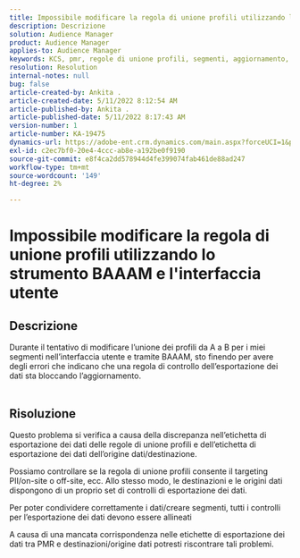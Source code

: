 ```yaml
---
title: Impossibile modificare la regola di unione profili utilizzando lo strumento BAAAM e l'interfaccia utente
description: Descrizione
solution: Audience Manager
product: Audience Manager
applies-to: Audience Manager
keywords: KCS, pmr, regole di unione profili, segmenti, aggiornamento, modifica
resolution: Resolution
internal-notes: null
bug: false
article-created-by: Ankita .
article-created-date: 5/11/2022 8:12:54 AM
article-published-by: Ankita .
article-published-date: 5/11/2022 8:17:43 AM
version-number: 1
article-number: KA-19475
dynamics-url: https://adobe-ent.crm.dynamics.com/main.aspx?forceUCI=1&pagetype=entityrecord&etn=knowledgearticle&id=19c23222-02d1-ec11-a7b5-0022480a8d10
exl-id: c2ec7bf0-20e4-4ccc-ab8e-a192be0f9190
source-git-commit: e8f4ca2dd578944d4fe399074fab461de88ad247
workflow-type: tm+mt
source-wordcount: '149'
ht-degree: 2%

---
```


# Impossibile modificare la regola di unione profili utilizzando lo strumento BAAAM e l&#39;interfaccia utente

## Descrizione

Durante il tentativo di modificare l’unione dei profili da A a B per i miei segmenti nell’interfaccia utente e tramite BAAAM, sto finendo per avere degli errori che indicano che una regola di controllo dell’esportazione dei dati sta bloccando l’aggiornamento.
<br> 

## Risoluzione


Questo problema si verifica a causa della discrepanza nell’etichetta di esportazione dei dati delle regole di unione profili e dell’etichetta di esportazione dei dati dell’origine dati/destinazione.

Possiamo controllare se la regola di unione profili consente il targeting PII/on-site o off-site, ecc. Allo stesso modo, le destinazioni e le origini dati dispongono di un proprio set di controlli di esportazione dei dati.

Per poter condividere correttamente i dati/creare segmenti, tutti i controlli per l’esportazione dei dati devono essere allineati

A causa di una mancata corrispondenza nelle etichette di esportazione dei dati tra PMR e destinazioni/origine dati potresti riscontrare tali problemi.
